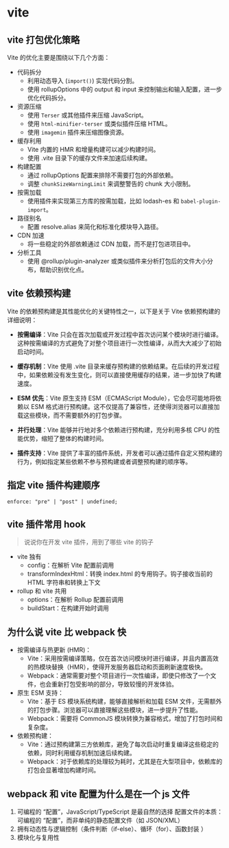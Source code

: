 # vite

## vite 打包优化策略

Vite 的优化主要是围绕以下几个方面：

- 代码拆分
  - 利用动态导入 (`import()`) 实现代码分割。
  - 使用 rollupOptions 中的 output 和 input 来控制输出和输入配置，进一步优化代码拆分。
- 资源压缩
  - 使用 `Terser` 或其他插件来压缩 JavaScript。
  - 使用 `html-minifier-terser` 或类似插件压缩 HTML。
  - 使用 `imagemin` 插件来压缩图像资源。
- 缓存利用
  - Vite 内置的 HMR 和增量构建可以减少构建时间。
  - 使用 .vite 目录下的缓存文件来加速后续构建。
- 构建配置
  - 通过 rollupOptions 配置来排除不需要打包的外部依赖。
  - 调整 `chunkSizeWarningLimit` 来调整警告的 chunk 大小限制。
- 按需加载
  - 使用插件来实现第三方库的按需加载，比如 lodash-es 和 `babel-plugin-import`。
- 路径别名
  - 配置 resolve.alias 来简化和标准化模块导入路径。
- CDN 加速
  - 将一些稳定的外部依赖通过 CDN 加载，而不是打包进项目中。
- 分析工具
  - 使用 @rollup/plugin-analyzer 或类似插件来分析打包后的文件大小分布，帮助识别优化点。

## vite 依赖预构建

Vite 的依赖预构建是其性能优化的关键特性之一，以下是关于 Vite 依赖预构建的详细说明：

- **按需编译**：Vite 只会在首次加载或开发过程中首次访问某个模块时进行编译。这种按需编译的方式避免了对整个项目进行一次性编译，从而大大减少了初始启动时间。

- **缓存机制**：Vite 使用 .vite 目录来缓存预构建的依赖结果。在后续的开发过程中，如果依赖没有发生变化，则可以直接使用缓存的结果，进一步加快了构建速度。

- **ESM 优先**：Vite 原生支持 ESM（ECMAScript Module），它会尽可能地将依赖以 ESM 格式进行预构建。这不仅提高了兼容性，还使得浏览器可以直接加载这些模块，而不需要额外的打包步骤。

- **并行处理**：Vite 能够并行地对多个依赖进行预构建，充分利用多核 CPU 的性能优势，缩短了整体的构建时间。

- **插件支持**：Vite 提供了丰富的插件系统，开发者可以通过插件自定义预构建的行为，例如指定某些依赖不参与预构建或者调整预构建的顺序等。

## 指定 vite 插件构建顺序

`enforce: "pre" | "post" | undefined;`

## vite 插件常用 hook

> 说说你在开发 vite 插件，用到了哪些 vite 的钩子

- vite 独有
  - config：在解析 Vite 配置前调用
  - transformIndexHtml：转换 index.html 的专用钩子。钩子接收当前的 HTML 字符串和转换上下文
- rollup 和 vite 共用
  - options：在解析 Rollup 配置前调用
  - buildStart：在构建开始时调用

## 为什么说 vite 比 webpack 快

- 按需编译与热更新 (HMR)：
  - Vite：采用按需编译策略，仅在首次访问模块时进行编译，并且内置高效的热模块替换（HMR），使得开发服务器启动和页面刷新速度极快。
  - Webpack：通常需要对整个项目进行一次性编译，即使只修改了一个文件，也会重新打包受影响的部分，导致较慢的开发体验。
- 原生 ESM 支持：
  - Vite：基于 ES 模块系统构建，能够直接解析和加载 ESM 文件，无需额外的打包步骤。浏览器可以直接理解这些模块，进一步提升了性能。
  - Webpack：需要将 CommonJS 模块转换为兼容格式，增加了打包时间和复杂度。
- 依赖预构建：
  - Vite：通过预构建第三方依赖库，避免了每次启动时重复编译这些稳定的依赖，同时利用缓存机制加速后续构建。
  - Webpack：对于依赖库的处理较为耗时，尤其是在大型项目中，依赖库的打包会显著增加构建时间。

## webpack 和 vite 配置为什么是在一个 js 文件

1. 可编程的 “配置”，JavaScript/TypeScript 是最自然的选择
   配置文件的本质：可编程的 “配置”，而非单纯的静态配置文件（如 JSON/XML）
2. 拥有动态性与逻辑控制（条件判断（if-else）、循环（for）、函数封装 ）
3. 模块化与复用性
